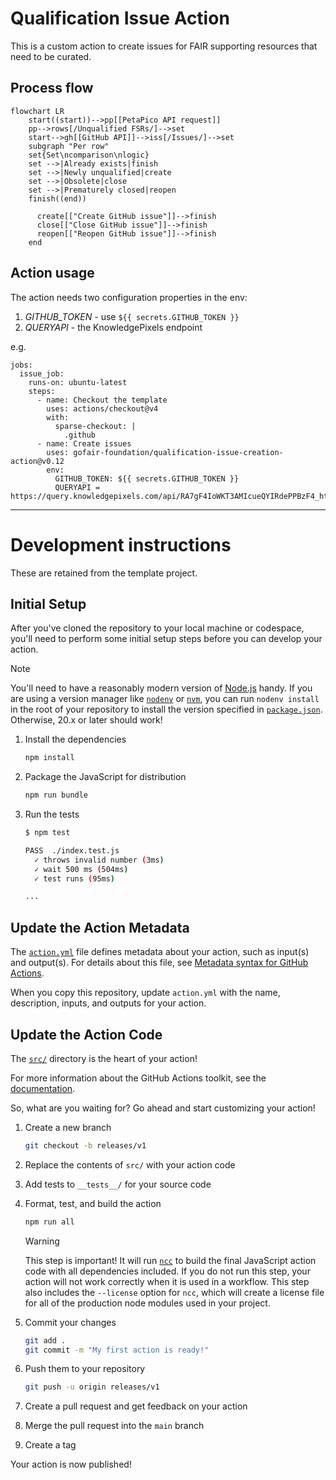# Qualification Issue Action

This is a custom action to create issues for FAIR supporting resources that need to be curated.

## Process flow

```mermaid
flowchart LR
	start((start))-->pp[[PetaPico API request]]
	pp-->rows[/Unqualified FSRs/]-->set
	start-->gh[[GitHub API]]-->iss[/Issues/]-->set
	subgraph "Per row"
    set{Set\ncomparison\nlogic}
    set -->|Already exists|finish
    set -->|Newly unqualified|create
    set -->|Obsolete|close
    set -->|Prematurely closed|reopen
    finish((end))
	  
	  create[["Create GitHub issue"]]-->finish
	  close[["Close GitHub issue"]]-->finish
	  reopen[["Reopen GitHub issue"]]-->finish
	end
```

## Action usage

The action needs two configuration properties in the env:
  1. _GITHUB_TOKEN_ - use `${{ secrets.GITHUB_TOKEN }}`
  2. _QUERYAPI_ - the KnowledgePixels endpoint

e.g.
```
jobs:
  issue_job:
    runs-on: ubuntu-latest
    steps:
      - name: Checkout the template
        uses: actions/checkout@v4
        with:
          sparse-checkout: |
            .github
      - name: Create issues
        uses: gofair-foundation/qualification-issue-creation-action@v0.12
        env:
          GITHUB_TOKEN: ${{ secrets.GITHUB_TOKEN }}
          QUERYAPI = https://query.knowledgepixels.com/api/RA7gF4IoWKT3AMIcueQYIRdePPBzF4_htbZ_RTFLmcdds/list_nonqualifed_fsr
```
----
# Development instructions

These are retained from the template project.

## Initial Setup

After you've cloned the repository to your local machine or codespace, you'll
need to perform some initial setup steps before you can develop your action.

> [!NOTE]
>
> You'll need to have a reasonably modern version of
> [Node.js](https://nodejs.org) handy. If you are using a version manager like
> [`nodenv`](https://github.com/nodenv/nodenv) or
> [`nvm`](https://github.com/nvm-sh/nvm), you can run `nodenv install` in the
> root of your repository to install the version specified in
> [`package.json`](./package.json). Otherwise, 20.x or later should work!

1. Install the dependencies

   ```bash
   npm install
   ```

2. Package the JavaScript for distribution

   ```bash
   npm run bundle
   ```

3. Run the tests

   ```bash
   $ npm test
   
   PASS  ./index.test.js
     ✓ throws invalid number (3ms)
     ✓ wait 500 ms (504ms)
     ✓ test runs (95ms)
   
   ...
   ```

## Update the Action Metadata

The [`action.yml`](action.yml) file defines metadata about your action, such as
input(s) and output(s). For details about this file, see
[Metadata syntax for GitHub Actions](https://docs.github.com/en/actions/creating-actions/metadata-syntax-for-github-actions).

When you copy this repository, update `action.yml` with the name, description,
inputs, and outputs for your action.

## Update the Action Code

The [`src/`](./src/) directory is the heart of your action! 

For more information about the GitHub Actions toolkit, see the [documentation](https://github.com/actions/toolkit/blob/master/README.md).

So, what are you waiting for? Go ahead and start customizing your action!

1. Create a new branch

   ```bash
   git checkout -b releases/v1
   ```

1. Replace the contents of `src/` with your action code
1. Add tests to `__tests__/` for your source code
1. Format, test, and build the action

   ```bash
   npm run all
   ```

   > [!WARNING]
   >
   > This step is important! It will run [`ncc`](https://github.com/vercel/ncc)
   > to build the final JavaScript action code with all dependencies included.
   > If you do not run this step, your action will not work correctly when it is
   > used in a workflow. This step also includes the `--license` option for
   > `ncc`, which will create a license file for all of the production node
   > modules used in your project.

1. Commit your changes

   ```bash
   git add .
   git commit -m "My first action is ready!"
   ```

1. Push them to your repository

   ```bash
   git push -u origin releases/v1
   ```

1. Create a pull request and get feedback on your action
1. Merge the pull request into the `main` branch
1. Create a tag

Your action is now published! 



